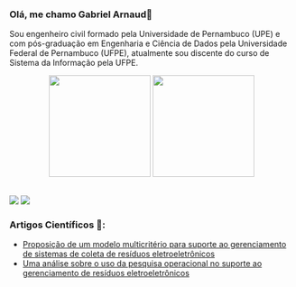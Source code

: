 ### Olá, me chamo Gabriel Arnaud👋

Sou engenheiro civil formado pela Universidade de Pernambuco (UPE) e com pós-graduação em Engenharia e Ciência de Dados pela Universidade Federal de Pernambuco (UFPE), atualmente sou discente do curso de Sistema da Informação pela UFPE.

<div align="center">
  <img height="180em" src="https://github-readme-stats.vercel.app/api?username=bielarnaud&show_icons=true&theme=dracula&include_all_commits=true&count_private=true"/>
  <img height="180em" src="https://github-readme-stats.vercel.app/api/top-langs/?username=bielarnaud&layout=compact&langs_count=7&theme=dracula"/>
</div>
  
##
  
 <div> 
  <a href = "mailto:gamf@cin.ufpe.com"><img src="https://img.shields.io/badge/-Gmail-%23333?style=for-the-badge&logo=gmail&logoColor=white" target="_blank"></a>
  <a href="https://www.linkedin.com/in/gabrielarnaud13/" target="_blank"><img src="https://img.shields.io/badge/-LinkedIn-%230077B5?style=for-the-badge&logo=linkedin&logoColor=white" target="_blank"></a> 
   
 </div>
  
### Artigos Científicos 📝:
- [Proposição de um modelo multicritério para suporte ao gerenciamento de sistemas de coleta de resíduos eletroeletrônicos](https://abepro.org.br/biblioteca/TN_STO_291_1645_37810.pdf) 
- [Uma análise sobre o uso da pesquisa operacional no suporte ao gerenciamento de resíduos eletroeletrônicos](https://abepro.org.br/biblioteca/TN_STO_258_481_36142.pdf) 
